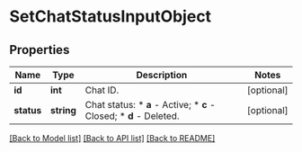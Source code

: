 # SetChatStatusInputObject

## Properties
Name | Type | Description | Notes
------------ | ------------- | ------------- | -------------
**id** | **int** | Chat ID. | [optional] 
**status** | **string** | Chat status:   * **a** - Active;   * **c** - Closed;   * **d** - Deleted. | [optional] 

[[Back to Model list]](../README.md#documentation-for-models) [[Back to API list]](../README.md#documentation-for-api-endpoints) [[Back to README]](../README.md)


